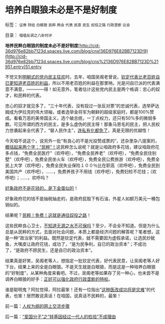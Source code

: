 # 培养白眼狼未必是不是好制度

标签： `证券` `财经` `白眼狼` `民粹` `两会` `代表` `民意` `民生` `奴役之路` `行政垄断` `议会` 

目录： `唱唱反调之八卦时评`

**培养民粹白眼狼的制度未必不是好制度**[http://cid-36d976e82bb7123d.spaces.live.com/blog/cns!36D976E82BB7123D!9](http://cid-36d976e82bb7123d.spaces.live.com/blog/cns%2136D976E82BB7123D%21951.entry)51.entry

不觉又到[明朝式的党内民主狂欢](http://darthvad.blog.163.com/blog/static/5339947020094211013072/)时。去年，咱国吴阁老曾说，[钦定代表比老百姓自已更知道老百姓的利益](../../../2009/9/11/让社会各界都有利益代言人平等博羿.md)，所以不用老百姓的利益在那里呐，光是问自已派的代表满意不满意，————得！如无意外，笔者估计这些党内民主是两个格调：忠心的奴才，和民粹的代表。

忠心的奴才就见多了，“三十年代表，没有投过一张反对票”的忠诚代表，选举萨达姆成为伊拉克的伟大领袖，或者选举金将军为朝鲜的超级家庭时，都是100%赞成。看看万恶的美帝国主义，选个破总统，一丁点权力，还只有50%多的微弱多数。可见所谓的西方的民主，是多么虚伪的民主呀！那象马恩毛的民主，把人民权力世袭起来全代表了，“替人民作主”，[连私有化都免了](../../../2009/7/18/私有化正确的名称是市场经济的去特权化.md)，真是无限的优越性！

今天咱不说这个，说另外一批“有良心的不是光投赞成票的”，还杂里杂八提案的，[概括起来两个字：“民粹”！](../../../2009/9/24/为什么说民粹就是极左.md)这民粹怎么说呢？就是让咱政府多花钱，建议咱政府花多点钱，“免费全民医疗”（欢呼吧），“免费全民养老”（欢呼吧），“免费全民住别墅”（欢呼吧），免费全民坐火车（欢呼吧），免费全民公费旅游（欢呼吧），免费全民上大学（欢呼吧），免费全民失业保险１００％比在职高（欢呼吧），免费全民到美国共产（欢呼吧），……，免费养孩子不用钱（欢呼吧），免费妇检不花钱；（欢呼吧）；……，欢呼吗？

[好象政府不是花钱的，是下金蛋似的](../../../2009/1/22/计划经济和市场经济中的生产者角色差异.md)！

好象政府花的钱不是抽税抽走的，是政府屁股下有石油，外星人如额万美元一桶包销似的。

结果呢？[民粹！免费！这就是通往奴役之路](../../../2009/7/18/左派乌托邦理想重温着哈耶克走向劳役之路.md)！

这些民粹良心卫士，[不知道无源之水不可保吗](../../../2009/6/26/自由是社会财富生产的源泉，左派注定是乌托邦.md)？至少，不会全不知道。但是为什么总是从民粹的方式，去面对社会问题，本质上都是经济问题的解答呢？笔者想，这是一种“政治家”的利益。既然是钦定代表，就不需要因为虚假承诺，让选民炒鱿鱼，大嘴皮让政府花钱，成功了，“是为民争利，自已的政治资本”；不成功了，“是政府不顾民生，还是自已的政治资本”。

结果真是好笑，吴阁老等人，想指定一批钦定代表，好代表民意，让吴阁老等人好下台，结果上来的全是白眼狼。不是天生就是白眼狼，而是这是一种培养白眼狼的“好制度”，从某种角度来看吧。不过，吴阁老等如果存了另一种心，也未尝不是调养白眼狼的好手：[正好可以强化政府行政垄断的特权](../../../2009/9/16/国民税负强度要算上行政垄断.md)。

谁是聪明鬼？阿拉觉得，阿拉最笨！还有一位指出“[这种医改成功将是灾难](../../../2009/1/31/供需倒置的医改，唯望市场经济的公平.md)”的代表，也笨！居然敢说真话！在咱国，说真话不民粹的，最笨！



前一篇：[人权为纲的网上交流步骤](../../../2010/3/3/人权为纲的网上交流步骤.md)

后一篇：[“爱国分子”之“转基因经过一代人的检验”不成理由](../../../2010/3/4/“爱国分子”之“转基因经过一代人的检验”不成理由.md)